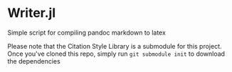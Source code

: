 # Writer.jl

Simple script for compiling pandoc markdown to latex

Please note that the Citation Style Library is a submodule for this project. Once
you've cloned this repo, simply run `git submodule init` to download the dependencies

